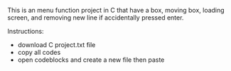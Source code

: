 
This is an menu function project in C that have a box, moving box, loading screen, and removing new line if accidentally pressed enter.

Instructions:
- download C project.txt file
- copy all codes
- open codeblocks and create a new file then paste
